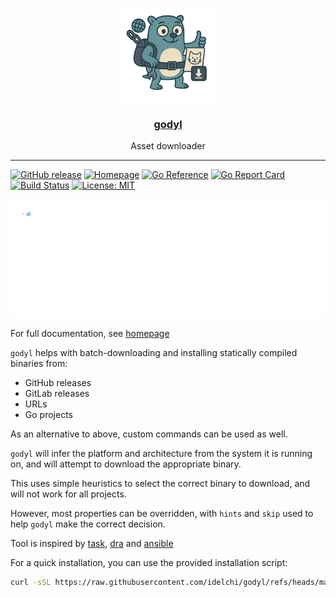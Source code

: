 <p align="center">
  <img alt="godyl logo" src="docs/assets/images/godyl.png" height="150" />
  <h3 align="center"><a href="https://idelchi.github.io/godyl">godyl</a></h3>
  <p align="center">Asset downloader</p>
</p>

---

[![GitHub release](https://img.shields.io/github/v/release/idelchi/godyl)](https://github.com/idelchi/envprof/godyl)
[![Homepage](https://img.shields.io/badge/homepage-visit-blue)](https://idelchi.github.io/godyl)
[![Go Reference](https://pkg.go.dev/badge/github.com/idelchi/godyl.svg)](https://pkg.go.dev/github.com/idelchi/godyl)
[![Go Report Card](https://goreportcard.com/badge/github.com/idelchi/godyl)](https://goreportcard.com/report/github.com/idelchi/godyl)
[![Build Status](https://github.com/idelchi/godyl/actions/workflows/github-actions.yml/badge.svg)](https://github.com/idelchi/godyl/actions/workflows/github-actions.yml/badge.svg)
[![License: MIT](https://img.shields.io/badge/License-MIT-yellow.svg)](https://opensource.org/licenses/MIT)

![Godyl in Action](docs/assets/gifs/install.gif)

For full documentation, see [homepage](https://idelchi.github.io/godyl)

`godyl` helps with batch-downloading and installing statically compiled binaries from:

- GitHub releases
- GitLab releases
- URLs
- Go projects

As an alternative to above, custom commands can be used as well.

`godyl` will infer the platform and architecture from the system it is running on, and will attempt to download the appropriate binary.

This uses simple heuristics to select the correct binary to download, and will not work for all projects.

However, most properties can be overridden, with `hints` and `skip` used to help `godyl` make the correct decision.

Tool is inspired by [task](https://github.com/go-task/task), [dra](https://github.com/devmatteini/dra) and [ansible](https://github.com/ansible/ansible)

For a quick installation, you can use the provided installation script:

```sh
curl -sSL https://raw.githubusercontent.com/idelchi/godyl/refs/heads/main/install.sh | sh -s -- -d ~/.local/bin
```
